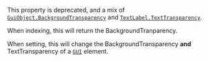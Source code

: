 This property is deprecated, and a mix of
[`GuiObject.BackgroundTransparency`](https://create.roblox.com/docs/reference/engine/classes/GuiObject#BackgroundTransparency) and
[`TextLabel.TextTransparency`](https://create.roblox.com/docs/reference/engine/classes/TextLabel#TextTransparency).

When indexing, this will return the BackgroundTranparency.

When setting, this will change the BackgroundTransparency **and**
TextTransparency of a [`GUI`](https://create.roblox.com/docs/reference/engine/classes/GuiObject) element.